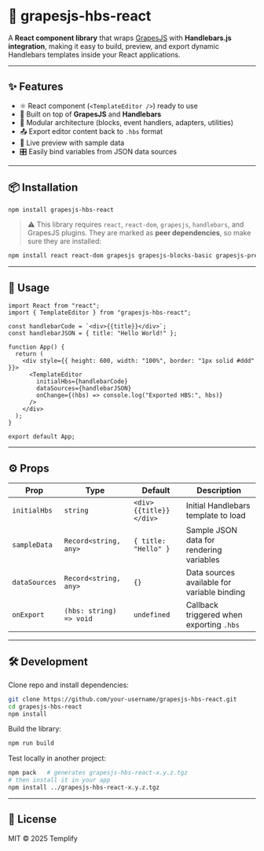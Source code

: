 # 🍇 grapesjs-hbs-react

A **React component library** that wraps [GrapesJS](https://grapesjs.com) with **Handlebars.js integration**, making it easy to build, preview, and export dynamic Handlebars templates inside your React applications.

---

## ✨ Features

* ⚛️ React component (`<TemplateEditor />`) ready to use
* 🧩 Built on top of **GrapesJS** and **Handlebars**
* 🔌 Modular architecture (blocks, event handlers, adapters, utilities)
* 📤 Export editor content back to `.hbs` format
* 👀 Live preview with sample data
* 🎛️ Easily bind variables from JSON data sources

---

## 📦 Installation

```bash
npm install grapesjs-hbs-react
```

> ⚠️ This library requires `react`, `react-dom`, `grapesjs`, `handlebars`, and GrapesJS plugins.
> They are marked as **peer dependencies**, so make sure they are installed:

```bash
npm install react react-dom grapesjs grapesjs-blocks-basic grapesjs-preset-webpage handlebars
```

---

## 🚀 Usage

```tsx
import React from "react";
import { TemplateEditor } from "grapesjs-hbs-react";

const handlebarCode = `<div>{{title}}</div>`;
const handlebarJSON = { title: "Hello World!" };

function App() {
  return (
    <div style={{ height: 600, width: "100%", border: "1px solid #ddd" }}>
      <TemplateEditor
        initialHbs={handlebarCode}
        dataSources={handlebarJSON}
        onChange={(hbs) => console.log("Exported HBS:", hbs)}
      />
    </div>
  );
}

export default App;
```

---

## ⚙️ Props

| Prop          | Type                    | Default                | Description                                 |
| ------------- | ----------------------- | ---------------------- | ------------------------------------------- |
| `initialHbs`  | `string`                | `<div>{{title}}</div>` | Initial Handlebars template to load         |
| `sampleData`  | `Record<string, any>`   | `{ title: "Hello" }`   | Sample JSON data for rendering variables    |
| `dataSources` | `Record<string, any>`   | `{}`                   | Data sources available for variable binding |
| `onExport`    | `(hbs: string) => void` | `undefined`            | Callback triggered when exporting `.hbs`    |

---

## 🛠 Development

Clone repo and install dependencies:

```bash
git clone https://github.com/your-username/grapesjs-hbs-react.git
cd grapesjs-hbs-react
npm install
```

Build the library:

```bash
npm run build
```

Test locally in another project:

```bash
npm pack   # generates grapesjs-hbs-react-x.y.z.tgz
# then install it in your app
npm install ../grapesjs-hbs-react-x.y.z.tgz
```

---

## 📜 License

MIT © 2025 Templify
